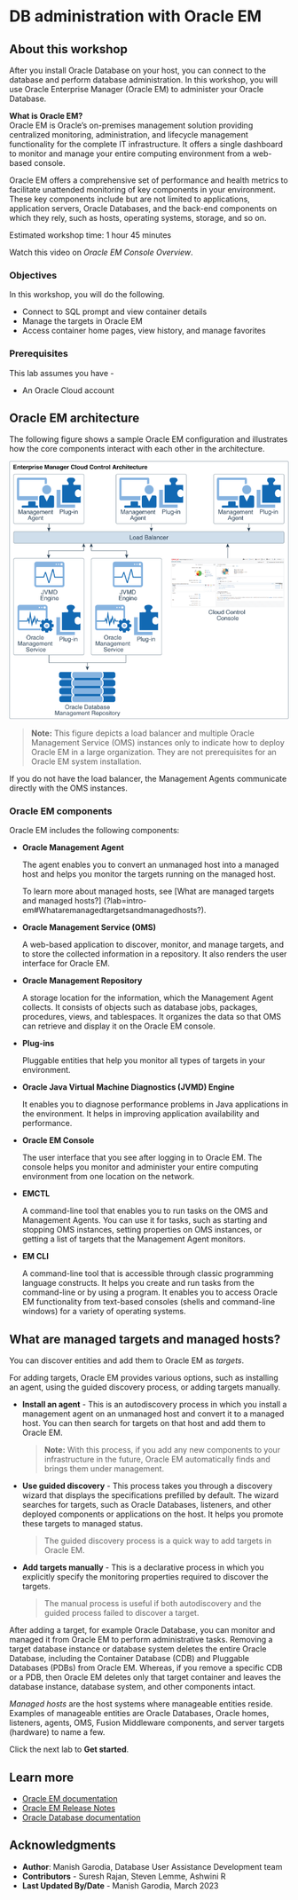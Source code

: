 # DB administration with Oracle EM

## About this workshop

After you install Oracle Database on your host, you can connect to the database and perform database administration. In this workshop, you will use Oracle Enterprise Manager (Oracle EM) to administer your Oracle Database.

**What is Oracle EM?**   
Oracle EM is Oracle’s on-premises management solution providing centralized monitoring, administration, and lifecycle management functionality for the complete IT infrastructure. It offers a single dashboard to monitor and manage your entire computing environment from a web-based console.

Oracle EM offers a comprehensive set of performance and health metrics to facilitate unattended monitoring of key components in your environment. These key components include but are not limited to applications, application servers, Oracle Databases, and the back-end components on which they rely, such as hosts, operating systems, storage, and so on.

Estimated workshop time: 1 hour 45 minutes

Watch this video on *Oracle EM Console Overview*.

[](youtube:8VgdTYmfJYs)

### Objectives

In this workshop, you will do the following.

 - Connect to SQL prompt and view container details
 - Manage the targets in Oracle EM
 - Access container home pages, view history, and manage favorites

### Prerequisites

This lab assumes you have -
 -   An Oracle Cloud account

## Oracle EM architecture

The following figure shows a sample Oracle EM configuration and illustrates how the core components interact with each other in the architecture.

![Oracle EM Architecture](images/em-architecture.png)

> **Note:** This figure depicts a load balancer and multiple Oracle Management Service (OMS) instances only to indicate how to deploy Oracle EM in a large organization. They are not prerequisites for an Oracle EM system installation.

If you do not have the load balancer, the Management Agents communicate directly with the OMS instances.

### Oracle EM components

Oracle EM includes the following components:

- **Oracle Management Agent**

    The agent enables you to convert an unmanaged host into a managed host and helps you monitor the targets running on the managed host.

    To learn more about managed hosts, see [What are managed targets and managed hosts?] (?lab=intro-em#Whataremanagedtargetsandmanagedhosts?).

- **Oracle Management Service (OMS)**

    A web-based application to discover, monitor, and manage targets, and to store the collected information in a repository. It also renders the user interface for Oracle EM.

- **Oracle Management Repository**

    A storage location for the information, which the Management Agent collects. It consists of objects such as database jobs, packages, procedures, views, and tablespaces. It organizes the data so that OMS can retrieve and display it on the Oracle EM console.

- **Plug-ins**

    Pluggable entities that help you monitor all types of targets in your environment.

- **Oracle Java Virtual Machine Diagnostics (JVMD) Engine**

    It enables you to diagnose performance problems in Java applications in the environment. It helps in improving application availability and performance.

- **Oracle EM Console**

    The user interface that you see after logging in to Oracle EM. The console helps you monitor and administer your entire computing environment from one location on the network.

- **EMCTL**

    A command-line tool that enables you to run tasks on the OMS and Management Agents. You can use it for tasks, such as starting and stopping OMS instances, setting properties on OMS instances, or getting a list of targets that the Management Agent monitors.

- **EM CLI**

    A command-line tool that is accessible through classic programming language constructs. It helps you create and run tasks from the command-line or by using a program. It enables you to access Oracle EM functionality from text-based consoles (shells and command-line windows) for a variety of operating systems.

## What are managed targets and managed hosts?

You can discover entities and add them to Oracle EM as *targets*. 

For adding targets, Oracle EM provides various options, such as installing an agent, using the guided discovery process, or adding targets manually.

 - **Install an agent** - This is an autodiscovery process in which you install a management agent on an unmanaged host and convert it to a managed host. You can then search for targets on that host and add them to Oracle EM.

	> **Note:** With this process, if you add any new components to your infrastructure in the future, Oracle EM automatically finds and brings them under management.  

 - **Use guided discovery** - This process takes you through a discovery wizard that displays the specifications prefilled by default. The wizard searches for targets, such as Oracle Databases, listeners, and other deployed components or applications on the host. It helps you promote these targets to managed status.
	> The guided discovery process is a quick way to add targets in Oracle EM. 

 - **Add targets manually** - This is a declarative process in which you explicitly specify the monitoring properties required to discover the targets.

	> The manual process is useful if both autodiscovery and the guided process failed to discover a target.

After adding a target, for example Oracle Database, you can monitor and managed it from Oracle EM to perform administrative tasks. Removing a target database instance or database system deletes the entire Oracle Database, including the Container Database (CDB) and Pluggable Databases (PDBs) from Oracle EM. Whereas, if you remove a specific CDB or a PDB, then Oracle EM deletes only that target container and leaves the database instance, database system, and other components intact. 

*Managed hosts* are the host systems where manageable entities reside. Examples of manageable entities are Oracle Databases, Oracle homes, listeners, agents, OMS, Fusion Middleware components, and server targets (hardware) to name a few.

Click the next lab to **Get started**.

## Learn more

 - [Oracle EM documentation](https://docs.oracle.com/en/enterprise-manager/index.html)
 - [Oracle EM Release Notes](https://docs.oracle.com/en/enterprise-manager/cloud-control/enterprise-manager-cloud-control/13.5/emrel/cloud-control-release-notes-emrel.html#GUID-42C87BBB-CA6D-4A5E-8B59-AA94755724E0)
 - [Oracle Database documentation](https://docs.oracle.com/database/oracle/oracle-database/index.html)

## Acknowledgments

 - **Author**: Manish Garodia, Database User Assistance Development team
 - **Contributors** - <if type="hidden">Suresh Rajan, Steven Lemme, Ashwini R</if>
 - **Last Updated By/Date** - Manish Garodia, March 2023

